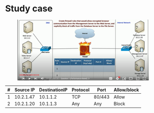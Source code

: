 # Study case

<figure><img src="../.gitbook/assets/image.png" alt=""><figcaption></figcaption></figure>

| # | Source IP | DestinationIP | Protocol | Port   | Allow/block |
| - | --------- | ------------- | -------- | ------ | ----------- |
| 1 | 10.2.1.47 | 10.1.1.2      | TCP      | 80/443 | Allow       |
| 2 | 10.2.1.20 | 10.1.1.3      | Any      | Any    | Block       |
